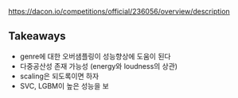 https://dacon.io/competitions/official/236056/overview/description

## Takeaways
* genre에 대한 오버샘플링이 성능향상에 도움이 된다
* 다중공산성 존재 가능성 (energy와 loudness의 상관)
* scaling은 되도록이면 하자
* SVC, LGBM이 높은 성능을 보
